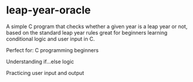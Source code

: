 # leap-year-oracle
A simple C program that checks whether a given year is a leap year or not, based on the standard leap year rules great for beginners learning conditional logic and user input in C.

 Perfect for:
C programming beginners

Understanding if...else logic

Practicing user input and output
